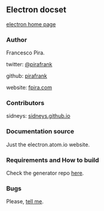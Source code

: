 ## Electron docset

[electron home page](http://electron.atom.io)

### Author

Francesco Pira.

twitter: [@pirafrank](http://twitter.com/pirafrank)

github: [pirafrank](http://github.com/pirafrank)

website: [fpira.com](http://fpira.com)

### Contributors

sidneys: [sidneys.github.io](https://sidneys.github.io)

### Documentation source

Just the electron.atom.io website.

### Requirements and How to build

Check the generator repo [here](http://github.com/pirafrank/electron-dash-docset).

### Bugs

Please, [tell me](http://fpira.com/contacts).
